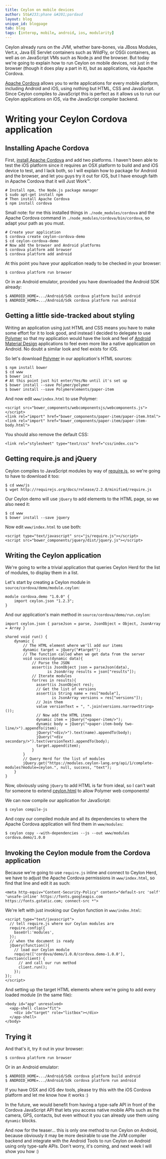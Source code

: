```yaml
---
title: Ceylon on mobile devices
author: St&#233;phane &#201;pardaud
layout: blog
unique_id: blogpage
tab: blog
tags: [interop, mobile, android, ios, modularity]
---
```


Ceylon already runs on the JVM, whether bare-bones, via JBoss Modules, Vert.x, Java EE Servlet
containers such as WildFly, or OSGi containers, as well as on JavaScript VMs such as Node.js
and the browser. But today we're going to explain how to run Ceylon on mobile devices, not just
in the browser (though it does play a part in it), but as applications, via Apache Cordova.

[Apache Cordova](https://cordova.apache.org) allows you to write applications for every mobile
platform, including Android and iOS, using nothing but HTML, CSS and JavaScript. Since Ceylon
compiles to JavaScript this is perfect as it allows us to run our Ceylon applications on iOS,
via the JavaScript compiler backend.

# Writing your Ceylon Cordova application

## Installing Apache Cordova

First, [install Apache Cordova](https://cordova.apache.org/#getstarted) and add two platforms.
I haven't been able to test the iOS platform since it requires an OSX platform to build and
and iOS device to test, and I lack both, so I will explain how to package for Android and the
browser, and let you guys try it out for iOS, but I have enough faith in Apache Cordova that
it will Just Work™.

<!-- try: -->
<!-- lang: bash -->
    # Install npm, the Node.js package manager
    $ sudo apt-get install npm
    # Then install Apache Cordova
    $ npm install cordova

Small note: for me this installed things in `./node_modules/cordova` and the Apache Cordova
command in `./node_modules/cordova/bin/cordova`, so adapt your path as you must.

<!-- try: -->
<!-- lang: bash -->
    # Create your application
    $ cordova create ceylon-cordova-demo
    $ cd ceylon-cordova-demo
    # Now add the browser and Android platforms
    $ cordova platform add browser
    $ cordova platform add android

At this point you have your application ready to be checked in your browser:

<!-- try: -->
<!-- lang: bash -->
    $ cordova platform run browser

Or in an Android emulator, provided you have downloaded the Android SDK already:

<!-- try: -->
<!-- lang: bash -->
    $ ANDROID_HOME=.../Android/Sdk cordova platform build android
    $ ANDROID_HOME=.../Android/Sdk cordova platform run android

## Getting a little side-tracked about styling

Writing an application using just HTML and CSS means you have to make some effort for
it to look good, and instead I decided to delegate to use [Polymer](https://www.polymer-project.org)
so that my application would have the look and feel of 
[Android Material Design](https://www.google.com/design/spec/material-design/introduction.html) applications
to feel even more like a native application on Android. No doubt a similar look and feel exists for iOS.

So let's download [Polymer](https://www.polymer-project.org/1.0/docs/start/getting-the-code.html) in our
application's HTML sources:

<!-- try: -->
<!-- lang: bash -->
    $ npm install bower
    $ cd www
    $ bower init
    # At this point just hit enter/Yes/No until it's set up 
    $ bower install --save Polymer/polymer
    $ bower install --save Polymerelements/paper-item

And now edit `www/index.html` to use Polymer:

<!-- try: -->
<!-- lang: html -->
    <script src="bower_components/webcomponentsjs/webcomponents.js"></script>
    <link rel="import" href="bower_components/paper-item/paper-item.html">
    <link rel="import" href="bower_components/paper-item/paper-item-body.html">

You should also remove the default CSS:

<!-- try: -->
<!-- lang: html -->
    <link rel="stylesheet" type="text/css" href="css/index.css">

## Getting require.js and jQuery

Ceylon compiles to JavaScript modules by way of [require.js](http://requirejs.org), so we're going to
have to download it too:

<!-- try: -->
<!-- lang: bash -->
    $ cd www/js
    $ wget http://requirejs.org/docs/release/2.2.0/minified/require.js

Our Ceylon demo will use `jQuery` to add elements to the HTML page, so we also need it:

<!-- try: -->
<!-- lang: bash -->
    $ cd www
    $ bower install --save jquery

Now edit `www/index.html` to use both:

<!-- try: -->
<!-- lang: html -->
    <script type="text/javascript" src="js/require.js"></script>
    <script src="bower_components/jquery/dist/jquery.js"></script>

## Writing the Ceylon application

We're going to write a trivial application that queries Ceylon Herd for the list of modules, to display them
in a list.

Let's start by creating a Ceylon module in `source/cordova/demo/module.ceylon`:

<!-- try: -->
    module cordova.demo "1.0.0" {
        import ceylon.json "1.2.3";
    }

And our application's main method in `source/cordova/demo/run.ceylon`:

<!-- try: -->
    import ceylon.json { parseJson = parse, JsonObject = Object, JsonArray = Array }
    
    shared void run() {
        dynamic {
            // The HTML element where we'll add our items
            dynamic target = jQuery("#target");
            // The function called when we get data from the server
            void success(dynamic data){
                // Parse the JSON
                assert(is JsonObject json = parseJson(data),
                       is JsonArray results = json["results"]);
                // Iterate modules
                for(res in results){
                  assert(is JsonObject res);
                  // Get the list of versions
                  assert(is String name = res["module"],
                         is JsonArray versions = res["versions"]);
                  // Join them
                  value versionText = ", ".join(versions.narrow<String>());
                  // Now add the HTML items
                  dynamic item = jQuery("<paper-item/>");
                  dynamic body = jQuery("<paper-item-body two-line/>").appendTo(item);
                  jQuery("<div/>").text(name).appendTo(body);
                  jQuery("<div secondary/>").text(versionText).appendTo(body);
                  target.append(item);
                }
            }
            // Query Herd for the list of modules
            jQuery.get("https://modules.ceylon-lang.org/api/1/complete-modules?module=ceylon.", null, success, "text");
        }
    }

Now, obviously using `jQuery` to add HTML is far from ideal, so I can't wait for someone to
extend [ceylon.html](https://herd.ceylon-lang.org/modules/ceylon.html) to allow Polymer web
components!

We can now compile our application for JavaScript:

<!-- try: -->
<!-- lang: bash -->
    $ ceylon compile-js

And copy our compiled module and all its dependencies to where the Apache Cordova application
will find them in `www/modules`:

<!-- try: -->
<!-- lang: bash -->
    $ ceylon copy --with-dependencies --js --out www/modules cordova.demo/1.0.0

## Invoking the Ceylon module from the Cordova application

Because we're going to use `require.js` inline and connect to Ceylon Herd, we have to adjust the Apache
Cordova permissions in `www/index.html`, so find that line and edit it as such:

<!-- try: -->
<!-- lang: html -->
    <meta http-equiv="Content-Security-Policy" content="default-src 'self' 'unsafe-inline' https://fonts.googleapis.com https://fonts.gstatic.com; connect-src *">

We're left with just invoking our Ceylon function in `www/index.html`:

<!-- try: -->
<!-- lang: html -->
    <script type="text/javascript">
      // tell require.js where our Ceylon modules are 
      require.config({
        baseUrl:'modules',
      });
      // when the document is ready
      jQuery(function(){
        // load our Ceylon module
        require(['cordova/demo/1.0.0/cordova.demo-1.0.0'], function(client) {
          // and call our run method
          client.run();
        });
    });
    </script>

And setting up the target HTML elements where we're going to add every loaded module (in
the same file):

<!-- try: -->
<!-- lang: html -->
    <body id="app" unresolved>
      <app-shell class="fit">
        <div id="target" role="listbox"></div>
      </app-shell>
    </body>

## Trying it

And that's it, try it out in your browser:

<!-- try: -->
<!-- lang: bash -->
    $ cordova platform run browser
Or in an Android emulator:

<!-- try: -->
<!-- lang: bash -->
    $ ANDROID_HOME=.../Android/Sdk cordova platform build android
    $ ANDROID_HOME=.../Android/Sdk cordova platform run android

If you have OSX and iOS dev tools, please try this with the iOS Cordova platform and let
me know how it works :)

In the future, we would benefit from having a type-safe API in front of the Cordova JavaScript
API that lets you access native mobile APIs such as the camera, GPS, contacts, but even without
it you can already use them using `dynamic` blocks.

And now for the teaser… this is only one method to run Ceylon on Android, because obviously it
may be more desirable to use the JVM compiler backend and integrate with the Android Tools to
run Ceylon on Android using only type-safe APIs. Don't worry, it's coming, and next week I will
show you how :)
